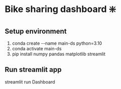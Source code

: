 # Bike sharing dashboard :sparkle:
## Setup environment
1. conda create --name main-ds python=3.10
2. conda activate main-ds
3. pip install numpy pandas matplotlib streamlit
## Run streamlit app
streamlit run Dashboard
